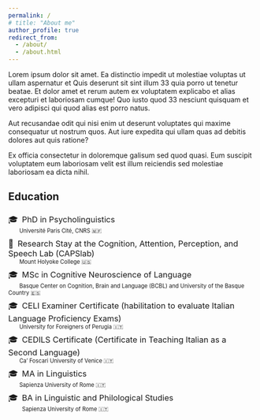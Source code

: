 ```yaml
---
permalink: /
# title: "About me"
author_profile: true
redirect_from: 
  - /about/
  - /about.html
---
```


Lorem ipsum dolor sit amet. Ea distinctio impedit ut molestiae voluptas ut ullam aspernatur et Quis deserunt sit sint illum 33 quia porro ut tenetur beatae. Et dolor amet et rerum autem ex voluptatem explicabo et alias excepturi et laboriosam cumque! Quo iusto quod 33 nesciunt quisquam et vero adipisci qui quod alias est porro natus.

Aut recusandae odit qui nisi enim ut deserunt voluptates qui maxime consequatur ut nostrum quos. Aut iure expedita qui ullam quas ad debitis dolores aut quis ratione?

Ex officia consectetur in doloremque galisum sed quod quasi. Eum suscipit voluptatem eum laboriosam velit est illum reiciendis sed molestiae laboriosam ea dicta nihil.


<!-- Reseach interests
------
<ul class="fa-ul">
  <li>
    <span class="fa-li">📖</span>
    Prosody
  </li>
  <li>
    <span class="fa-li">📖</span>
    Sentence Processing
  </li>
  <li>
    <span class="fa-li">📖</span>
    First and Second Language Acquisition
  </li>
  <li>
    <span class="fa-li">📖</span>
    Multilingualism 
  </li>
  <li>
    <span class="fa-li">📖</span>
    Psycholinguistics and Cognitive Neuroscience of Language
    # , Usage-Based Approaches to linguistic issues
  </li>
  <li>
    <span class="fa-li">📖</span>
    Open Science, Data Analysis, and Data Visualization
  </li>
</ul> -->

<!-- Prosody, Speech Processing, Sentence Processing, Language Acquisition and Multilingualism 
Psycholinguistics and Cognitive Neuroscience of Language, Usage-Based Approaches to linguistic issues
Open Science, Data Analysis, and Data Visualization -->

<!-- Prosody
Sentence processing
First and second language acquisition
Multilingualism 
Psycholinguistics and cognitive neuroscience of language  -->

Education
------
<div><h3 class="archive__item-title" style="font-weight: normal; text-decoration: none; margin-bottom: 0em;"><span style="margin-right: 0.5em;">🎓</span>PhD in Psycholinguistics</h3>
  <p class="page__meta" style = "margin-top: 0em; margin-bottom: 0.5em;" >
    <span style="margin-left: 2em; font-size:0.8em;">Université Paris Cité, CNRS 🇲🇫</span></p></div>

<div><h3 class="archive__item-title" style="font-weight: normal; text-decoration: none; margin-bottom: 0em; margin-top: 0.5em;"><span style="margin-right: 0.5em;">📍</span>Research Stay at the Cognition, Attention, Perception, and Speech Lab (CAPSlab)</h3>
  <p class="page__meta" style = "margin-top: 0em; margin-bottom: 0.5em;" >
    <span style="margin-left: 2em; font-size:0.8em;">Mount Holyoke College 🇺🇸</span></p></div>

<div><h3 class="archive__item-title" style="font-weight: normal; text-decoration: none; margin-bottom: 0em; margin-top: 0.5em;"><span style="margin-right: 0.5em;">🎓</span>MSc in Cognitive Neuroscience of Language</h3>
  <p class="page__meta" style = "margin-top: 0em; margin-bottom: 0.5em;" >
    <span style="margin-left: 2em; font-size:0.8em;">Basque Center on Cognition, Brain and Language (BCBL) and University of the Basque Country󠁥 🇪🇸</span></p></div>

<div><h3 class="archive__item-title" style="font-weight: normal; text-decoration: none; margin-bottom: 0em; margin-top: 0.5em;"><span style="margin-right: 0.5em;">🎓</span>CELI Examiner Certificate (habilitation to evaluate Italian Language Proficiency Exams)</h3>
  <p class="page__meta" style = "margin-top: 0em; margin-bottom: 0.5em;" >
    <span style="margin-left: 2em; font-size:0.8em;">University for Foreigners of Perugia 🇮🇹</span></p></div>

<div><h3 class="archive__item-title" style="font-weight: normal; text-decoration: none; margin-bottom: 0em; margin-top: 0.5em;"><span style="margin-right: 0.5em;">🎓</span>CEDILS Certificate (Certificate in Teaching Italian as a Second Language)</h3>
  <p class="page__meta" style = "margin-top: 0em; margin-bottom: 0.5em;" >
    <span style="margin-left: 2em; font-size:0.8em;">Ca’ Foscari University of Venice 🇮🇹</span></p></div>

<div><h3 class="archive__item-title" style="font-weight: normal; text-decoration: none; margin-bottom: 0em; margin-top: 0.5em;"><span style="margin-right: 0.5em;">🎓</span>MA in Linguistics</h3>
  <p class="page__meta" style = "margin-top: 0em; margin-bottom: 0.5em;" >
    <span style="margin-left: 2em; font-size:0.8em;">Sapienza University of Rome 🇮🇹</span></p></div>

<div><h3 class="archive__item-title" style="font-weight: normal; text-decoration: none; margin-bottom: 0em; margin-top: 0.5em;"><span style="margin-right: 0.5em;">🎓</span>BA in Linguistic and Philological Studies</h3>
  <p class="page__meta" style = "margin-top: 0em; margin-bottom: 0.5em;" >
    <span style="margin-left: 2.5em; font-size:0.8em;">Sapienza University of Rome 🇮🇹</span></p></div>

<!-- # News -->
